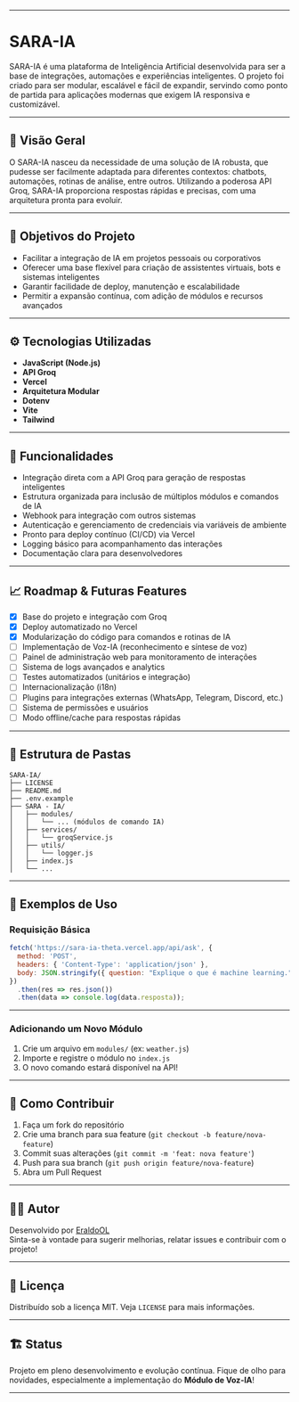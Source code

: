 
---

# SARA-IA

SARA-IA é uma plataforma de Inteligência Artificial desenvolvida para ser a base de integrações, automações e experiências inteligentes. O projeto foi criado para ser modular, escalável e fácil de expandir, servindo como ponto de partida para aplicações modernas que exigem IA responsiva e customizável.

---

## 🌟 Visão Geral

O SARA-IA nasceu da necessidade de uma solução de IA robusta, que pudesse ser facilmente adaptada para diferentes contextos: chatbots, automações, rotinas de análise, entre outros. Utilizando a poderosa API Groq, SARA-IA proporciona respostas rápidas e precisas, com uma arquitetura pronta para evoluir.

---

## 🎯 Objetivos do Projeto

- Facilitar a integração de IA em projetos pessoais ou corporativos
- Oferecer uma base flexível para criação de assistentes virtuais, bots e sistemas inteligentes
- Garantir facilidade de deploy, manutenção e escalabilidade
- Permitir a expansão contínua, com adição de módulos e recursos avançados

---

## ⚙️ Tecnologias Utilizadas

- **JavaScript (Node.js)**
- **API Groq**
- **Vercel**
- **Arquitetura Modular**
- **Dotenv**
- **Vite**
- **Tailwind**

---


## 🚀 Funcionalidades

- Integração direta com a API Groq para geração de respostas inteligentes
- Estrutura organizada para inclusão de múltiplos módulos e comandos de IA
- Webhook para integração com outros sistemas
- Autenticação e gerenciamento de credenciais via variáveis de ambiente
- Pronto para deploy contínuo (CI/CD) via Vercel
- Logging básico para acompanhamento das interações
- Documentação clara para desenvolvedores

---

## 📈 Roadmap & Futuras Features

- [x] Base do projeto e integração com Groq
- [x] Deploy automatizado no Vercel
- [x] Modularização do código para comandos e rotinas de IA
- [ ] Implementação de Voz-IA (reconhecimento e síntese de voz)
- [ ] Painel de administração web para monitoramento de interações
- [ ] Sistema de logs avançados e analytics
- [ ] Testes automatizados (unitários e integração)
- [ ] Internacionalização (i18n)
- [ ] Plugins para integrações externas (WhatsApp, Telegram, Discord, etc.)
- [ ] Sistema de permissões e usuários
- [ ] Modo offline/cache para respostas rápidas

---

## 🧩 Estrutura de Pastas

```
SARA-IA/
├── LICENSE
├── README.md
├── .env.example
├── SARA - IA/
│   ├── modules/
│   │   └── ... (módulos de comando IA)
│   ├── services/
│   │   └── groqService.js
│   ├── utils/
│   │   └── logger.js
│   ├── index.js
│   └── ...
```

---

## 📝 Exemplos de Uso

### Requisição Básica

```javascript
fetch('https://sara-ia-theta.vercel.app/api/ask', {
  method: 'POST',
  headers: { 'Content-Type': 'application/json' },
  body: JSON.stringify({ question: "Explique o que é machine learning." })
})
  .then(res => res.json())
  .then(data => console.log(data.resposta));
```

---

### Adicionando um Novo Módulo

1. Crie um arquivo em `modules/` (ex: `weather.js`)
2. Importe e registre o módulo no `index.js`
3. O novo comando estará disponível na API!

---

## 💬 Como Contribuir

1. Faça um fork do repositório
2. Crie uma branch para sua feature (`git checkout -b feature/nova-feature`)
3. Commit suas alterações (`git commit -m 'feat: nova feature'`)
4. Push para sua branch (`git push origin feature/nova-feature`)
5. Abra um Pull Request

---

## 👨‍💻 Autor

Desenvolvido por [EraldoOL](https://github.com/EraldoOL)  
Sinta-se à vontade para sugerir melhorias, relatar issues e contribuir com o projeto!

---

## 📄 Licença

Distribuído sob a licença MIT. Veja `LICENSE` para mais informações.

---

## 🏗️ Status

Projeto em pleno desenvolvimento e evolução contínua. Fique de olho para novidades, especialmente a implementação do **Módulo de Voz-IA**!

---
